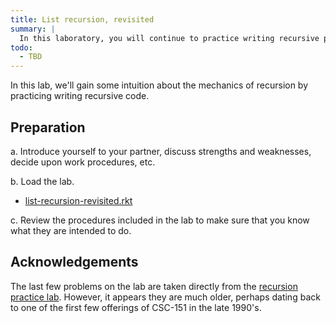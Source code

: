 ```yaml
---
title: List recursion, revisited
summary: |
  In this laboratory, you will continue to practice writing recursive procedures.
todo: 
  - TBD
---
```


In this lab, we'll gain some intuition about the mechanics of recursion by practicing writing recursive code.


## Preparation

a. Introduce yourself to your partner, discuss strengths and weaknesses,
decide upon work procedures, etc.

b. Load the lab.

* [list-recursion-revisited.rkt](../code/labs/list-recursion-revisited.rkt)

c. Review the procedures included in the lab to make sure that you
know what they are intended to do.

## Acknowledgements

The last few problems on the lab are taken directly from the
[recursion practice lab](../labs/recursion-practice.html).  However,
it appears they are much older, perhaps dating back to one of the
first few offerings of CSC-151 in the late 1990's.
